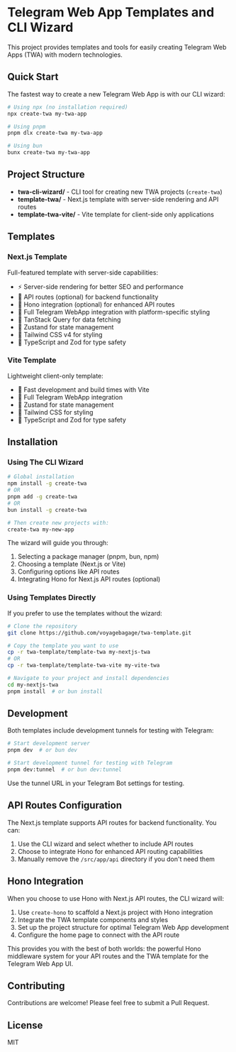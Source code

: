 # Telegram Web App Templates and CLI Wizard

This project provides templates and tools for easily creating Telegram Web Apps (TWA) with modern technologies.

## Quick Start

The fastest way to create a new Telegram Web App is with our CLI wizard:

```bash
# Using npx (no installation required)
npx create-twa my-twa-app

# Using pnpm
pnpm dlx create-twa my-twa-app

# Using bun
bunx create-twa my-twa-app
```

## Project Structure

- **twa-cli-wizard/** - CLI tool for creating new TWA projects (`create-twa`)
- **template-twa/** - Next.js template with server-side rendering and API routes
- **template-twa-vite/** - Vite template for client-side only applications

## Templates

### Next.js Template

Full-featured template with server-side capabilities:

- ⚡ Server-side rendering for better SEO and performance
- 🔌 API routes (optional) for backend functionality
- 🧩 Hono integration (optional) for enhanced API routes
- 📱 Full Telegram WebApp integration with platform-specific styling
- 🔄 TanStack Query for data fetching
- 🧁 Zustand for state management
- 🎨 Tailwind CSS v4 for styling
- 🧰 TypeScript and Zod for type safety

### Vite Template

Lightweight client-only template:

- 🚀 Fast development and build times with Vite
- 📱 Full Telegram WebApp integration
- 🧁 Zustand for state management
- 🎨 Tailwind CSS for styling
- 🧰 TypeScript and Zod for type safety

## Installation

### Using The CLI Wizard

```bash
# Global installation
npm install -g create-twa
# OR
pnpm add -g create-twa
# OR
bun install -g create-twa

# Then create new projects with:
create-twa my-new-app
```

The wizard will guide you through:

1. Selecting a package manager (pnpm, bun, npm)
2. Choosing a template (Next.js or Vite)
3. Configuring options like API routes
4. Integrating Hono for Next.js API routes (optional)

### Using Templates Directly

If you prefer to use the templates without the wizard:

```bash
# Clone the repository
git clone https://github.com/voyagebagage/twa-template.git

# Copy the template you want to use
cp -r twa-template/template-twa my-nextjs-twa
# OR
cp -r twa-template/template-twa-vite my-vite-twa

# Navigate to your project and install dependencies
cd my-nextjs-twa
pnpm install  # or bun install
```

## Development

Both templates include development tunnels for testing with Telegram:

```bash
# Start development server
pnpm dev  # or bun dev

# Start development tunnel for testing with Telegram
pnpm dev:tunnel  # or bun dev:tunnel
```

Use the tunnel URL in your Telegram Bot settings for testing.

## API Routes Configuration

The Next.js template supports API routes for backend functionality. You can:

1. Use the CLI wizard and select whether to include API routes
2. Choose to integrate Hono for enhanced API routing capabilities
3. Manually remove the `/src/app/api` directory if you don't need them

## Hono Integration

When you choose to use Hono with Next.js API routes, the CLI wizard will:

1. Use `create-hono` to scaffold a Next.js project with Hono integration
2. Integrate the TWA template components and styles
3. Set up the project structure for optimal Telegram Web App development
4. Configure the home page to connect with the API route

This provides you with the best of both worlds: the powerful Hono middleware system for your API routes and the TWA template for the Telegram Web App UI.

## Contributing

Contributions are welcome! Please feel free to submit a Pull Request.

## License

MIT
